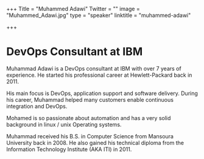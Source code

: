 +++
Title = "Muhammed Adawi"
Twitter = ""
image = "Muhammed_Adawi.jpg"
type = "speaker"
linktitle = "muhammed-adawi"

+++


# DevOps Consultant at IBM

Muhammad Adawi is a DevOps consultant at IBM with over 7 years of experience. He started his professional career at Hewlett-Packard back in 2011.

His main focus is DevOps, application support and software delivery. During his career, Muhammad helped many customers enable continuous integration and DevOps.

Mohamed is so passionate about automation and has a very solid background in linux / unix Operating systems.

Muhammad received his B.S. in Computer Science from Mansoura University back in 2008. He also gained his technical diploma from the Information Technology Institute (AKA ITI) in 2011. 